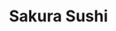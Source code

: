 ---
layout: place
title: "Sakura Sushi"
permalink: /iowa/west-des-moines/sakura-sushi.html
stateAbbr: IA
stateName: Iowa
cityName: West Des Moines
seo:
  name: "Sakura Sushi"
  type: Restaurant
  links: http://www.sakurasushiwdm.com/
description: "Japanese & Asian fusion dishes presented with decorative flair in a small storefront. Sakura Sushi serves delicious sushi in West Des Moines, Iowa. Try fresh Japanese dishes for a great dining experience. Available for takeout, delivery, lunch, and dinner."
place_id: ChIJZfvwEc-f7ocRGaTIn13zIec
photos:
  - name: >-
      places/ChIJZfvwEc-f7ocRGaTIn13zIec/photos/AeeoHcKB0Y08pOs7IdYMAJd5sSUwYeRzkbh8oMFCcCiPmSuMyRAEonBu07aGswqgHIKuhikwbSp-cxqYzVwgBrsVnF6A_mB1xzY11VVFiuqD6MhUn1JpNvLqM8nT5zOOLm-F365BFzCFv8H5grbA3W13ZK_9YCnC62OgarMxW8ajCzI9AGyugjPY1n04takFl1qP84K27UkoXZL4PhH47yyM99FT1pz5Abgmm8aZAC4J17lw7yvGgDvRR636wdThV4e0c5x-K4zLJbCAxfH2rCpu_MKF9xUedVrDJFX9CdHN4gvAMgOCQXuaRIq7J7iyU0a-YviKZYA2pL1nW_JhXSbCeOv3A4Kzp8cVKl1y14Fa-CdzV7D6iaJYT-qgxAb6Wr3nWjrDDdUCnc6yeWfvqQTdr0xJ9O7PHjz9SUlptjIOnmE
    widthPx: 4032
    heightPx: 2268
    authorAttributions:
      - displayName: Joe
        uri: https://maps.google.com/maps/contrib/101578463051835137412
        photoUri: >-
          https://lh3.googleusercontent.com/a-/ALV-UjXWroSg_mD8ZUtNe_PUleFedQUm5ZA6t_gdJfxGnfaxaAOqZU4Q=s100-p-k-no-mo
    flagContentUri: >-
      https://www.google.com/local/imagery/report/?cb_client=maps_api_places.places_api&image_key=!1e10!2sCIHM0ogKEICAgICWqJerVg&hl=en-US
    googleMapsUri: >-
      https://www.google.com/maps/place//data=!3m4!1e2!3m2!1sCIHM0ogKEICAgICWqJerVg!2e10!4m2!3m1!1s0x87ee9fcf11f0fb65:0xe721f35d9fc8a419
  - name: >-
      places/ChIJZfvwEc-f7ocRGaTIn13zIec/photos/AeeoHcIeOIN0X0ySeq35EvOfb6N-XIyV0hQ4lbJfMIYkKE4YbHreMSjQwBndTI5e5I50NUG8eSr3sxEPePVm6gl_H6VqpKPUPqC7cx4PjAO-BIS3JEIkWSdY3XBV93DeujSWutZ9BwwW_pluIKnROk9yB7X0q_S2K0k-b9Rb_b1Di60mdJo9-5HSxRO1c27VdNVC_V8H1avwvjHStm607uinCumctesTvDjOC4YFifYvN7t23GnXh2sTDiSMLmrNuvzLHkb9QM4cLhs5cXl44rSm0JQNC44oXauT4YYt05mQJ6EtFA
    widthPx: 960
    heightPx: 959
    authorAttributions:
      - displayName: Sakura Sushi
        uri: https://maps.google.com/maps/contrib/100406135231102858003
        photoUri: >-
          https://lh3.googleusercontent.com/a-/ALV-UjWwnWI6R-Y1emO3jcr4eP66NwSNbgDtJ-BYjsjsuxYBhaaYehY=s100-p-k-no-mo
    flagContentUri: >-
      https://www.google.com/local/imagery/report/?cb_client=maps_api_places.places_api&image_key=!1e10!2sAF1QipPUw-CFAZirhjJd0ZyDl0P2K_bUErI_ZpD1VE9B&hl=en-US
    googleMapsUri: >-
      https://www.google.com/maps/place//data=!3m4!1e2!3m2!1sAF1QipPUw-CFAZirhjJd0ZyDl0P2K_bUErI_ZpD1VE9B!2e10!4m2!3m1!1s0x87ee9fcf11f0fb65:0xe721f35d9fc8a419
  - name: >-
      places/ChIJZfvwEc-f7ocRGaTIn13zIec/photos/AeeoHcJhc3cBvyMGjKGiSUa-kg2xr4rCHcqTSDrINsab0MkCiPhPVU2709PJdD9PkyiH7-hJY-QMF2eM9LzMhRjO2y9VNBbwFQtDArFHCDGVlMYVBxfPom9cMgjnFOh95iyUG3aEHWZYe9I74mXb8wTpywQj3zww-D_UwvuV4KGCD1_dZdcOQgqw5xmdso5_YKJf5tsG6qBQQuF6ELEvZMiiM0XCP_GlwTIsV2XnUT2vzAAFK-ClPqAu--tx1bWwYsfl8sMsTkAM_e9R0izkMa4WAODbywM0t7LlJTcdc1yUFTK7hKXK_PS9_JS1QLEYQj_DM5bVwpbXyz3Uuk0oBvAjKB6XwCOQJvS35MIRm2LKMuSHL4yOGUjc1aUbu3n5JgmQZtgM81IgwmQYwBOHUmGuyfTg7Vs1a8o8x9OE_6MEao35WvY
    widthPx: 4032
    heightPx: 3024
    authorAttributions:
      - displayName: Christopher
        uri: https://maps.google.com/maps/contrib/116738853152106623819
        photoUri: >-
          https://lh3.googleusercontent.com/a/ACg8ocJWOZReK6I3IUSjXPI1jjA2in7FyudH_tSzPysR2M_6rIPqXRjA=s100-p-k-no-mo
    flagContentUri: >-
      https://www.google.com/local/imagery/report/?cb_client=maps_api_places.places_api&image_key=!1e10!2sCIHM0ogKEICAgMColbPVlgE&hl=en-US
    googleMapsUri: >-
      https://www.google.com/maps/place//data=!3m4!1e2!3m2!1sCIHM0ogKEICAgMColbPVlgE!2e10!4m2!3m1!1s0x87ee9fcf11f0fb65:0xe721f35d9fc8a419
  - name: >-
      places/ChIJZfvwEc-f7ocRGaTIn13zIec/photos/AeeoHcJeBjQyRZY6Ek9FkuJpBNCsgTYhTHU--QjRSVJ96ex8qDyzB67JCXilBpmJSKK-gMfrcJ_4AHqH2Vq4zOJsVYOufzev2ouueD9HanLrV-XMCz5v19PySTqIloA-BZf69z-3XY2KsWpnV0Ofj-9XF5T_76hru-atiICcDnh-XIOR-jmc9BtWGl5_ymaf07gVWR5qFiMfTkI9n2Wo7NeGbTec58yGn-PNhJesq5J6u6YwXs0a6csn3sH3vonplvu2eiI9NgnV6UNCkV2vcTFbe7JM3pheewxrAQqnUSZVY1_qGwLLLnzRSsBR8X8rjCa4uDXbiLtqwcUkj4U2dAUQunKGN7kgIKdsGFAM9HxfUcdIgaTDo-ZO5gsDgi84ch1Iv9QSig-DmWtUa0hLG-Dbh8yXICuZWI2evHG_iZ_Eu17LDQ
    widthPx: 4032
    heightPx: 2268
    authorAttributions:
      - displayName: Emily Heldt
        uri: https://maps.google.com/maps/contrib/103696304774995218387
        photoUri: >-
          https://lh3.googleusercontent.com/a-/ALV-UjWzu-KQtJObE4ZwTam8RepiSEkKfPatOZwpykFel3L_VOxgrOtb=s100-p-k-no-mo
    flagContentUri: >-
      https://www.google.com/local/imagery/report/?cb_client=maps_api_places.places_api&image_key=!1e10!2sCIHM0ogKEICAgICay_3KUw&hl=en-US
    googleMapsUri: >-
      https://www.google.com/maps/place//data=!3m4!1e2!3m2!1sCIHM0ogKEICAgICay_3KUw!2e10!4m2!3m1!1s0x87ee9fcf11f0fb65:0xe721f35d9fc8a419
  - name: >-
      places/ChIJZfvwEc-f7ocRGaTIn13zIec/photos/AeeoHcKQ1W44qx2ZqriTGY2jhYqQdNLsvoTvB9lCRL1PYlDbGLm3gH9z_hiZXtK1IRmEC6ju5eFpAYDqLdL1l-9IUwd2LDDWtZxIMuLER7B_HNEaFghrrWn7zUztZT0eZFx3aDroW611JYHPI9O1INCIBYlxrcguES4KYzCwVYSXgssc8J1WZbyhofd1lBFEEO4ttyFXJqqeKu5Bn7odpuT5ohYdvKHVQmtM3mvI14c95ckJVB8MVNi9Rf-U_P8rw0B0Eh0aAPlP8jEh07R_Lm_EJRDwy9tbgu0-2_MZXWqQnFXoLTCR5WGK_Hotal4YK2iJdto40hTssdk09CHBFIpuO-l-z7uXIjzHMndudvAxKTM-ZmygQDp1fASnr9FErB9N2omW6Bi9cQ-9UqKTdRE_lGEiHtXIGuT4qBrxbu-R5olEeaQN
    widthPx: 4000
    heightPx: 3000
    authorAttributions:
      - displayName: Chris Tasler
        uri: https://maps.google.com/maps/contrib/113732235722802938023
        photoUri: >-
          https://lh3.googleusercontent.com/a-/ALV-UjW6qhYm8MIOBcQQfJzq8d1BrWmhlGC1Bxx7YZgVMldYtfBP5iOxlg=s100-p-k-no-mo
    flagContentUri: >-
      https://www.google.com/local/imagery/report/?cb_client=maps_api_places.places_api&image_key=!1e10!2sCIHM0ogKEICAgID_td-_pwE&hl=en-US
    googleMapsUri: >-
      https://www.google.com/maps/place//data=!3m4!1e2!3m2!1sCIHM0ogKEICAgID_td-_pwE!2e10!4m2!3m1!1s0x87ee9fcf11f0fb65:0xe721f35d9fc8a419
  - name: >-
      places/ChIJZfvwEc-f7ocRGaTIn13zIec/photos/AeeoHcJB8ijxWRdSd2OYq9douP47dcMm0A_7Xi5I7hXYQJr8ACqVzhCQPbzeh2ifxv3VQXXlbjbUf5La_4Z-1d9gLuBfjp8iNLnty-KEIQrE_pJ5meXe4VSR-y-KbK3yyia5B39u_-KV0YMhSsweyps1ayZ9E3X75yzZJvH8kVTDHEvHunRo2V3gK98plZJdrj30VoC2741M8WZiSsM1C1_zr7zlRlF3Q8chCunWdcEhGtlC1JttBJp_4Gv5rdKfIfzcZdNXKBRlmvY7hsNA34S9CpYjcORjt6LVqfe82rDeygbEg-E33gmghns8f3CIlTerTjPVoayBlT4Orrg8rnqrn_DMzqEh1kcdqi1NZN0bIVpdzMa2xSiNBqTp9jTVrfPB10zkfQE9r_kl7SuoPZDPxBi7PO_Y30lmuhWlSBXiZZv3SNo
    widthPx: 3024
    heightPx: 4032
    authorAttributions:
      - displayName: PIEL _CANELA
        uri: https://maps.google.com/maps/contrib/117190225352859456927
        photoUri: >-
          https://lh3.googleusercontent.com/a-/ALV-UjXjC_FOF-wAixRiTK4nkgPPBrzAnvwv9vg2gb5ahq1CRhuMwVNS=s100-p-k-no-mo
    flagContentUri: >-
      https://www.google.com/local/imagery/report/?cb_client=maps_api_places.places_api&image_key=!1e10!2sCIHM0ogKEICAgIC-gafw6gE&hl=en-US
    googleMapsUri: >-
      https://www.google.com/maps/place//data=!3m4!1e2!3m2!1sCIHM0ogKEICAgIC-gafw6gE!2e10!4m2!3m1!1s0x87ee9fcf11f0fb65:0xe721f35d9fc8a419
  - name: >-
      places/ChIJZfvwEc-f7ocRGaTIn13zIec/photos/AeeoHcLRc1B22SNhI85AXNwcRMSftGWmu6hLChPNtMnNU6ajU1cfMMVwmXB0qUY6NFrQnfYV1qNNmGrIbTaQ2VgRC5VIrg5tXfiwYsGI471zh_zBL9roMz8BKYarS6EZiTPFM1wEfy0nmz2y7QQtoeyJNnXsTtqzYhyd52pE1DWOw3no3BxyCZB6HkJWYUdqbaepj1uaXFqM8vJqL6HWDpQxQb9ILwkAdqWmwNfVwQTyW3e0_-6p0WodmuCMJ4qBEZqfwL5OrHZS2K3CG6yZRZ0nlBjp4svgys5CH2FgCXax--yFh5e2afvQIN-iyVCKGfB0KfwcITaAWSnKQHSk7W08EKx85wPZvfIjs14CfhlIbjOKRcBoxHV2Y436N8vf3MTPv8iUuOpH-bHaV2AUhWVWDBjXATm4m323-IXstJn1mUI
    widthPx: 4032
    heightPx: 3024
    authorAttributions:
      - displayName: rose breckenridge
        uri: https://maps.google.com/maps/contrib/105409516983565240862
        photoUri: >-
          https://lh3.googleusercontent.com/a/ACg8ocIu0iNfJoOEbCPTL2AQFviECrZ0oThrG-dAM3qMoQVlrQYH_Q=s100-p-k-no-mo
    flagContentUri: >-
      https://www.google.com/local/imagery/report/?cb_client=maps_api_places.places_api&image_key=!1e10!2sCIHM0ogKEICAgICClamvIQ&hl=en-US
    googleMapsUri: >-
      https://www.google.com/maps/place//data=!3m4!1e2!3m2!1sCIHM0ogKEICAgICClamvIQ!2e10!4m2!3m1!1s0x87ee9fcf11f0fb65:0xe721f35d9fc8a419
  - name: >-
      places/ChIJZfvwEc-f7ocRGaTIn13zIec/photos/AeeoHcKYSgDQLgjDOc9Rd7lfqd5SxRC03eQcwCZlnRxs7WPpf-HOXKzblRAEYWY55A8XQ5SYlichiJHiP-HxTmqh_NfKCe2a52E_xNnm-NrsIhQPs9BBS6V9_Lly9D9GbBbmr8b6Cuixt3TRbRKJCFXl6zgqE_npmu_B4ELO7RR452S6x3j4zQalTE9DhPzLO9mlFUVu0Vka7dWD6lf0eBHNa7ftb2QDDuyoASEagHsQVIRDomW2mnxfhUrWavnsgFAKFS6xbmhdBE1YSAXraecY14l2vTASD5Uozv3BWFCGL8p_bod5SerI9l59rfo845fOqvCVSxb2HqeXqinfS5iaYWOeSU8MYiBTGOrrbcdydt9lFA9AezwZf0odaf2i9DjJTq64-NiiHirqYGxVdUEH8uFSq8ZpiEOA7h-B42v69CjV0g
    widthPx: 3024
    heightPx: 4032
    authorAttributions:
      - displayName: Bryan Welch
        uri: https://maps.google.com/maps/contrib/104346418042617579421
        photoUri: >-
          https://lh3.googleusercontent.com/a-/ALV-UjUHMC31G1gpnOZd5F8pNBFUCXQm9UZLqvDavkKtaAZdp0lzz6OG=s100-p-k-no-mo
    flagContentUri: >-
      https://www.google.com/local/imagery/report/?cb_client=maps_api_places.places_api&image_key=!1e10!2sCIHM0ogKEICAgIDZju7BZw&hl=en-US
    googleMapsUri: >-
      https://www.google.com/maps/place//data=!3m4!1e2!3m2!1sCIHM0ogKEICAgIDZju7BZw!2e10!4m2!3m1!1s0x87ee9fcf11f0fb65:0xe721f35d9fc8a419
  - name: >-
      places/ChIJZfvwEc-f7ocRGaTIn13zIec/photos/AeeoHcImw2fmbT-6oD5Czjapd4Ve46daZXehywg6QrnE4j7gmA4jqZio5gJDT-Y2-hpLwiANDeuaPcUL-P01ECAuUXOfKd1qtMP-bzJQqEgCj2JXG2y18ufVvCnaa5BwEnvdPIf4Nef7XpMECM0EYZ-zz1p_VFPwwmy9tHm2nXbPNDuLEp-bWg8-3ckySwu-XB0YaZc72VpfCQznCi5HpSa2RUvk7c9yBrkJIDcF1n-TWq2-So83Qw5xnY62P2m5ssbHD3pSOyCIbDjRnfpTF_Q3_bcA0EN57rWyCFGJZxATh_OUdtAQi54h6CDg3TqjGDCJCG9AC_M9YjX1r-0NhijzWR0jdnPC7lw2yYZp40_iDkw9u4jdpja4aux_pqyE5hK98-iF4c4vJAj4U-UZngnxKlJ13BS_3slB89js5XLGrE7vwEw
    widthPx: 1576
    heightPx: 2100
    authorAttributions:
      - displayName: Brittany Davies
        uri: https://maps.google.com/maps/contrib/116154513989936848826
        photoUri: >-
          https://lh3.googleusercontent.com/a-/ALV-UjW1MLUtQtKjpQzWrYKoKIPX_XciCVhyOWo0IC_Noko7lE7pb4w=s100-p-k-no-mo
    flagContentUri: >-
      https://www.google.com/local/imagery/report/?cb_client=maps_api_places.places_api&image_key=!1e10!2sCIHM0ogKEICAgIDr_5nQ5gE&hl=en-US
    googleMapsUri: >-
      https://www.google.com/maps/place//data=!3m4!1e2!3m2!1sCIHM0ogKEICAgIDr_5nQ5gE!2e10!4m2!3m1!1s0x87ee9fcf11f0fb65:0xe721f35d9fc8a419
  - name: >-
      places/ChIJZfvwEc-f7ocRGaTIn13zIec/photos/AeeoHcJuUUdWabzMMliZp1tFVRx21hWdKoa3I23QOzY01obMbgjxONUdk9J63C9Uc3AGHSBFVV_nWcuI0shQAj9GiGJn42pRd9DYqi5zxieXD81lyq89bXJlGh9B5rQAYutte730lujPRouq2lPklQGzGPJqQ3aY4zhlfPl03Kan9vzQc9C2yicpDXeziJZai-3FiBZU0Lq4zjSa9d2A42vUbX2Kqtbyw7JhNLFuwtdHoGQiLX1iN7Boyua0QorosvnKkEn9s2CfeeoUnVK1jfsc3foitfxGxDVNfn7_sIDOoEB--1KFsyBAodWq7QrvllTmR7MJ7OJ4oblCWoWoCkDyjZWeI6Nb6TzN7_-0HB0NO_CEznmAdOCBDILMkXJeUEMEpXJ39CginxCRuf2E3aw1RHcivjmtP_OYherbgaX4wQs
    widthPx: 4000
    heightPx: 1800
    authorAttributions:
      - displayName: thomas bennett
        uri: https://maps.google.com/maps/contrib/113676882099383917500
        photoUri: >-
          https://lh3.googleusercontent.com/a/ACg8ocIaYwxC3GPtAgABhtkCK0aPCdHFlsdXrS6HoJa6b1k9-0Qfnw=s100-p-k-no-mo
    flagContentUri: >-
      https://www.google.com/local/imagery/report/?cb_client=maps_api_places.places_api&image_key=!1e10!2sCIHM0ogKEICAgICHs5Oudw&hl=en-US
    googleMapsUri: >-
      https://www.google.com/maps/place//data=!3m4!1e2!3m2!1sCIHM0ogKEICAgICHs5Oudw!2e10!4m2!3m1!1s0x87ee9fcf11f0fb65:0xe721f35d9fc8a419
address: 1960 Grand Ave Suite 11, West Des Moines, IA 50265, USA
street: 1960 Grand Ave Suite 11
city: West Des Moines
state: IA
zip: '50265'
country: USA
neighborhood: null
latitude: '41.572188'
longitude: '-93.729869'
accessibility_options:
  wheelchairAccessibleParking: true
  wheelchairAccessibleEntrance: true
  wheelchairAccessibleRestroom: true
  wheelchairAccessibleSeating: true
business_status: OPERATIONAL
name: Sakura Sushi
google_maps_links:
  directionsUri: >-
    https://www.google.com/maps/dir//''/data=!4m7!4m6!1m1!4e2!1m2!1m1!1s0x87ee9fcf11f0fb65:0xe721f35d9fc8a419!3e0
  placeUri: https://maps.google.com/?cid=16654860480431039513
  writeAReviewUri: >-
    https://www.google.com/maps/place//data=!4m3!3m2!1s0x87ee9fcf11f0fb65:0xe721f35d9fc8a419!12e1
  reviewsUri: >-
    https://www.google.com/maps/place//data=!4m4!3m3!1s0x87ee9fcf11f0fb65:0xe721f35d9fc8a419!9m1!1b1
  photosUri: >-
    https://www.google.com/maps/place//data=!4m3!3m2!1s0x87ee9fcf11f0fb65:0xe721f35d9fc8a419!10e5
primary_type: Sushi Restaurant
opening_hours:
  regular: null
  current: null
secondary_opening_hours:
  regular:
    weekdayDescriptions: null
    type: null
  current:
    weekdayDescriptions: null
    type: null
phone: (515) 225-9999
price_level: PRICE_LEVEL_MODERATE
price_range: $10 &ndash; $20
rating: '4.5'
rating_count: 0
website: http://www.sakurasushiwdm.com/
reviews:
  - name: >-
      places/ChIJZfvwEc-f7ocRGaTIn13zIec/reviews/ChZDSUhNMG9nS0VJQ0FnTUNJbU9qcE93EAE
    relativePublishTimeDescription: 2 weeks ago
    rating: 5
    text:
      text: >-
        Authentic Japanese Sushi experience, which is hard to find in a smaller
        city like Des  Moines (as opposed to Chicago and New York).


        10/10 approved by my Asian friend 🧡 too


        The facility and dining experience is excellent too, gear lighting.
      languageCode: en
    originalText:
      text: >-
        Authentic Japanese Sushi experience, which is hard to find in a smaller
        city like Des  Moines (as opposed to Chicago and New York).


        10/10 approved by my Asian friend 🧡 too


        The facility and dining experience is excellent too, gear lighting.
      languageCode: en
    authorAttribution:
      displayName: John Henry Gaps
      uri: https://www.google.com/maps/contrib/117516039751635222844/reviews
      photoUri: >-
        https://lh3.googleusercontent.com/a-/ALV-UjWDvEz3I02k_vZFPVCwsE2vY7tG6lKflGpmCQ64Xh18-5224YNCbw=s128-c0x00000000-cc-rp-mo-ba4
    publishTime: '2025-03-29T23:56:52.554186Z'
    flagContentUri: >-
      https://www.google.com/local/review/rap/report?postId=ChZDSUhNMG9nS0VJQ0FnTUNJbU9qcE93EAE&d=17924085&t=1
    googleMapsUri: >-
      https://www.google.com/maps/reviews/data=!4m6!14m5!1m4!2m3!1sChZDSUhNMG9nS0VJQ0FnTUNJbU9qcE93EAE!2m1!1s0x87ee9fcf11f0fb65:0xe721f35d9fc8a419
  - name: >-
      places/ChIJZfvwEc-f7ocRGaTIn13zIec/reviews/ChdDSUhNMG9nS0VJQ0FnSUR2alkzZmtnRRAB
    relativePublishTimeDescription: 3 months ago
    rating: 5
    text:
      text: >-
        We loved our lunch here. The bento boxes are very generous portions! The
        sushi specialty rolls are worth the extra cost. I recommend going for
        one of the specials and trying some different things. Great with kids as
        well.
      languageCode: en
    originalText:
      text: >-
        We loved our lunch here. The bento boxes are very generous portions! The
        sushi specialty rolls are worth the extra cost. I recommend going for
        one of the specials and trying some different things. Great with kids as
        well.
      languageCode: en
    authorAttribution:
      displayName: Michelle Crowder
      uri: https://www.google.com/maps/contrib/105624910904697853003/reviews
      photoUri: >-
        https://lh3.googleusercontent.com/a-/ALV-UjWQPCvfEdBlSD4LK_Bw0LFN-XaUM1UcGUNGv0rq5UcD-zkYXAI=s128-c0x00000000-cc-rp-mo-ba4
    publishTime: '2024-12-22T20:27:39.996489Z'
    flagContentUri: >-
      https://www.google.com/local/review/rap/report?postId=ChdDSUhNMG9nS0VJQ0FnSUR2alkzZmtnRRAB&d=17924085&t=1
    googleMapsUri: >-
      https://www.google.com/maps/reviews/data=!4m6!14m5!1m4!2m3!1sChdDSUhNMG9nS0VJQ0FnSUR2alkzZmtnRRAB!2m1!1s0x87ee9fcf11f0fb65:0xe721f35d9fc8a419
  - name: >-
      places/ChIJZfvwEc-f7ocRGaTIn13zIec/reviews/ChdDSUhNMG9nS0VJQ0FnTURRZ3ZQdXN3RRAB
    relativePublishTimeDescription: a month ago
    rating: 1
    text:
      text: >-
        came here today with my bf for lunch

        a very small unauthentic sushi place with only 1 asian chef behind
        counters. we were greeted by a young hispanic lady who took a bit to
        deliver our water cups and waited a short 10 minutes for our food. my bf
        ordered the three rolls whereas i ordered the salmon combo sushi with an
        additional order of salmon roe and mackerel sushi. when the food came,
        they had sent out the wrong order of salmon roe into salmon roll which i
        was confused about because when ordering, i specifically pointed out
        “salmon roe” on the menu which she even described to me that “sushi is
        fish on top of rice” (ok? im ordering it because i know what that is?)
        so it made no sense to me why they’d mix up our order. The waiters had
        to go back to the kitchen to remake my actual order and deliver back to
        the table. nonetheless, the sushi taste was very mid despite the good
        reviews i saw which left me very disappointed. both me and my bf had a
        stomachache when we came home and suspected the sushi wasn’t fresh at
        all. I wish the waiters would focus more on paying attention to what
        customers order instead of gossiping about relationships :/ wouldn’t
        come back again
      languageCode: en
    originalText:
      text: >-
        came here today with my bf for lunch

        a very small unauthentic sushi place with only 1 asian chef behind
        counters. we were greeted by a young hispanic lady who took a bit to
        deliver our water cups and waited a short 10 minutes for our food. my bf
        ordered the three rolls whereas i ordered the salmon combo sushi with an
        additional order of salmon roe and mackerel sushi. when the food came,
        they had sent out the wrong order of salmon roe into salmon roll which i
        was confused about because when ordering, i specifically pointed out
        “salmon roe” on the menu which she even described to me that “sushi is
        fish on top of rice” (ok? im ordering it because i know what that is?)
        so it made no sense to me why they’d mix up our order. The waiters had
        to go back to the kitchen to remake my actual order and deliver back to
        the table. nonetheless, the sushi taste was very mid despite the good
        reviews i saw which left me very disappointed. both me and my bf had a
        stomachache when we came home and suspected the sushi wasn’t fresh at
        all. I wish the waiters would focus more on paying attention to what
        customers order instead of gossiping about relationships :/ wouldn’t
        come back again
      languageCode: en
    authorAttribution:
      displayName: yaru
      uri: https://www.google.com/maps/contrib/114385059152608620337/reviews
      photoUri: >-
        https://lh3.googleusercontent.com/a-/ALV-UjV61_OSGN-LSsYtI2SMGll5GZFlJvZldzpodqm5oRi5rDd2BsAt=s128-c0x00000000-cc-rp-mo-ba3
    publishTime: '2025-03-09T23:59:14.466942Z'
    flagContentUri: >-
      https://www.google.com/local/review/rap/report?postId=ChdDSUhNMG9nS0VJQ0FnTURRZ3ZQdXN3RRAB&d=17924085&t=1
    googleMapsUri: >-
      https://www.google.com/maps/reviews/data=!4m6!14m5!1m4!2m3!1sChdDSUhNMG9nS0VJQ0FnTURRZ3ZQdXN3RRAB!2m1!1s0x87ee9fcf11f0fb65:0xe721f35d9fc8a419
  - name: >-
      places/ChIJZfvwEc-f7ocRGaTIn13zIec/reviews/ChdDSUhNMG9nS0VJQ0FnSURfaDREQl9RRRAB
    relativePublishTimeDescription: 2 months ago
    rating: 5
    text:
      text: >-
        Super cute place! The sushi was decently priced and delicious, the
        crunchy 2 in 1 roll was my favorite. Even though it was very busy our
        food came out quickly and the waitress was very attentive. Will be back
        in the future.
      languageCode: en
    originalText:
      text: >-
        Super cute place! The sushi was decently priced and delicious, the
        crunchy 2 in 1 roll was my favorite. Even though it was very busy our
        food came out quickly and the waitress was very attentive. Will be back
        in the future.
      languageCode: en
    authorAttribution:
      displayName: Chloe Hamer
      uri: https://www.google.com/maps/contrib/117237415610546966564/reviews
      photoUri: >-
        https://lh3.googleusercontent.com/a-/ALV-UjU3tSnW9sRJgvZkKcZdDxUCB1wOvqLWIZUS5yARFOqaAvMWy0Oa=s128-c0x00000000-cc-rp-mo
    publishTime: '2025-01-27T14:52:42.721336Z'
    flagContentUri: >-
      https://www.google.com/local/review/rap/report?postId=ChdDSUhNMG9nS0VJQ0FnSURfaDREQl9RRRAB&d=17924085&t=1
    googleMapsUri: >-
      https://www.google.com/maps/reviews/data=!4m6!14m5!1m4!2m3!1sChdDSUhNMG9nS0VJQ0FnSURfaDREQl9RRRAB!2m1!1s0x87ee9fcf11f0fb65:0xe721f35d9fc8a419
  - name: >-
      places/ChIJZfvwEc-f7ocRGaTIn13zIec/reviews/ChZDSUhNMG9nS0VJQ0FnSUNsdm9IdEt3EAE
    relativePublishTimeDescription: a year ago
    rating: 4
    text:
      text: >-
        I really enjoyed the rolls! Ninja roll, spicy tuna, dragon roll… can’t
        miss with those. Miso soup and crab Rangoon is on point. Reasonable
        price as sushi goes. Low key atmosphere, not super fancy. Very laid
        back.
      languageCode: en
    originalText:
      text: >-
        I really enjoyed the rolls! Ninja roll, spicy tuna, dragon roll… can’t
        miss with those. Miso soup and crab Rangoon is on point. Reasonable
        price as sushi goes. Low key atmosphere, not super fancy. Very laid
        back.
      languageCode: en
    authorAttribution:
      displayName: Joshua Duggan
      uri: https://www.google.com/maps/contrib/112297799582119728351/reviews
      photoUri: >-
        https://lh3.googleusercontent.com/a-/ALV-UjUqbzZJYnjk6Q0ke_JdzJ40LVgSG77LIerhnDyspwlq_nHZgKW4=s128-c0x00000000-cc-rp-mo-ba4
    publishTime: '2023-11-19T14:10:06.494313Z'
    flagContentUri: >-
      https://www.google.com/local/review/rap/report?postId=ChZDSUhNMG9nS0VJQ0FnSUNsdm9IdEt3EAE&d=17924085&t=1
    googleMapsUri: >-
      https://www.google.com/maps/reviews/data=!4m6!14m5!1m4!2m3!1sChZDSUhNMG9nS0VJQ0FnSUNsdm9IdEt3EAE!2m1!1s0x87ee9fcf11f0fb65:0xe721f35d9fc8a419
parking_options:
  freeParkingLot: true
  freeStreetParking: true
  valetParking: false
payment_options:
  acceptsCreditCards: true
  acceptsDebitCards: true
  acceptsCashOnly: false
  acceptsNfc: true
allow_dogs: null
curbside_pickup: false
delivery: true
dine_in: true
good_for_children: true
good_for_groups: true
good_for_sports: false
live_music: false
menu_for_children: true
outdoor_seating: true
reservable: true
restroom: true
serves_beer: true
serves_breakfast: false
serves_brunch: true
serves_cocktails: true
serves_coffee: null
serves_dinner: true
serves_dessert: true
serves_lunch: true
serves_vegetarian_food: true
serves_wine: true
takeout: true
update_category: essentials
summary: >-
  Japanese & Asian fusion dishes presented with decorative flair in a small
  storefront.

---